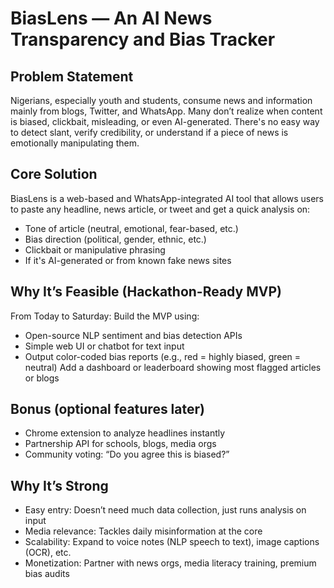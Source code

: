 # BiasLens — An AI News Transparency and Bias Tracker

## Problem Statement
Nigerians, especially youth and students, consume news and information mainly from blogs, Twitter, and WhatsApp. Many don’t realize when content is biased, clickbait, misleading, or even AI-generated. There's no easy way to detect slant, verify credibility, or understand if a piece of news is emotionally manipulating them.

## Core Solution
BiasLens is a web-based and WhatsApp-integrated AI tool that allows users to paste any headline, news article, or tweet and get a quick analysis on:
- Tone of article (neutral, emotional, fear-based, etc.)
- Bias direction (political, gender, ethnic, etc.)
- Clickbait or manipulative phrasing
- If it's AI-generated or from known fake news sites

## Why It’s Feasible (Hackathon-Ready MVP)
From Today to Saturday:
Build the MVP using:
- Open-source NLP sentiment and bias detection APIs
- Simple web UI or chatbot for text input
- Output color-coded bias reports (e.g., red = highly biased, green = neutral)
Add a dashboard or leaderboard showing most flagged articles or blogs

## Bonus (optional features later)
- Chrome extension to analyze headlines instantly
- Partnership API for schools, blogs, media orgs
- Community voting: “Do you agree this is biased?”

## Why It’s Strong
- Easy entry: Doesn’t need much data collection, just runs analysis on input
- Media relevance: Tackles daily misinformation at the core
- Scalability: Expand to voice notes (NLP speech to text), image captions (OCR), etc.
- Monetization: Partner with news orgs, media literacy training, premium bias audits
